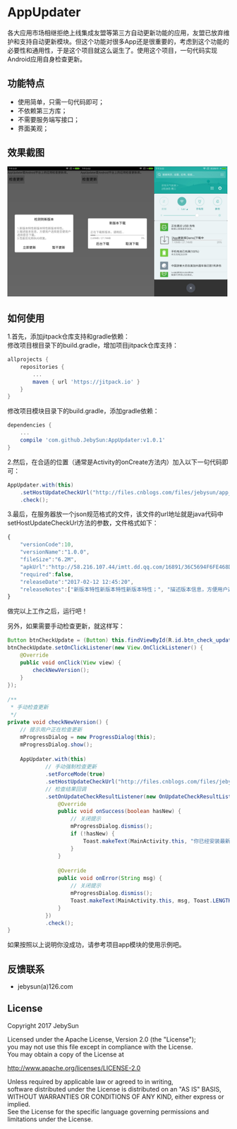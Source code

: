 # AppUpdater
  各大应用市场相继拒绝上线集成友盟等第三方自动更新功能的应用，友盟已放弃维护和支持自动更新模块。但这个功能对很多App还是很重要的，考虑到这个功能的必要性和通用性，于是这个项目就这么诞生了。使用这个项目，一句代码实现Android应用自身检查更新。

## 功能特点
* 使用简单，只需一句代码即可；
* 不依赖第三方库；
* 不需要服务端写接口；
* 界面美观；

## 效果截图
<!-- This text will not appear in the browser window. 
![演示效果图](other_files/screenshots/screenshot_1.jpg)
![演示效果图](other_files/screenshots/screenshot_2.jpg)
![演示效果图](other_files/screenshots/screenshot_3.jpg)
-->
<img src="other_files/screenshots/screenshot_1.jpg" alt="提示有新版本" title="提示有新版本" width="33%"/><img src="other_files/screenshots/screenshot_2.jpg" alt="弹出框显示下载进度" title="弹出框显示下载进度" width="33%"/><img src="other_files/screenshots/screenshot_3.jpg" alt="后台下载，通知栏显示进度。" title="后台下载，通知栏显示进度。" width="33%"/>

## 如何使用
1.首先，添加jitpack仓库支持和gradle依赖：  
修改项目根目录下的build.gradle，增加项目jitpack仓库支持：
```gradle
allprojects {
	repositories {
		...
		maven { url 'https://jitpack.io' }
	}
}
```
修改项目模块目录下的build.gradle，添加gradle依赖：
```gradle
dependencies {
	...
	compile 'com.github.JebySun:AppUpdater:v1.0.1'
}
```
2.然后，在合适的位置（通常是Activity的onCreate方法内）加入以下一句代码即可：
```java
AppUpdater.with(this)
	.setHostUpdateCheckUrl("http://files.cnblogs.com/files/jebysun/app_version.js")
	.check();
```
3.最后，在服务器放一个json规范格式的文件，该文件的url地址就是java代码中setHostUpdateCheckUrl方法的参数，文件格式如下：
```javascript
{
	"versionCode":10,
	"versionName":"1.0.0",
	"fileSize":"6.2M",
	"apkUrl":"http://58.216.107.44/imtt.dd.qq.com/16891/36C5694F6FE468D788FFFC65166547BE.apk?mkey=58a403869c7c4c41&f=858&c=0&fsname=com.qiyi.video_8.1_80830.apk&csr=4d5s&p=.apk",
	"required":false,
	"releaseDate":"2017-02-12 12:45:20",
	"releaseNotes":["新版本特性新版本特性新版本特性；", "描述版本信息，方便用户选择是否立即下载更新；", "性能优化和BUG修复。"]
}
```
做完以上工作之后，运行吧！  

另外，如果需要手动检查更新，就这样写：
```java
Button btnCheckUpdate = (Button) this.findViewById(R.id.btn_check_update);
btnCheckUpdate.setOnClickListener(new View.OnClickListener() {
	@Override
	public void onClick(View view) {
		checkNewVersion();
	}
});

/**
 * 手动检查更新
 */
private void checkNewVersion() {
	// 提示用户正在检查更新
	mProgressDialog = new ProgressDialog(this);
	mProgressDialog.show();
	
	AppUpdater.with(this)
			// 手动强制检查更新
			.setForceMode(true)
			.setHostUpdateCheckUrl("http://files.cnblogs.com/files/jebysun/app_version.js")
			// 检查结果回调
			.setOnUpdateCheckResultListener(new OnUpdateCheckResultListener() {
				@Override
				public void onSuccess(boolean hasNew) {
					// 关闭提示
					mProgressDialog.dismiss();
					if (!hasNew) {
						Toast.makeText(MainActivity.this, "你已经安装最新版本", Toast.LENGTH_SHORT).show();
					}
				}

				@Override
				public void onError(String msg) {
					// 关闭提示
					mProgressDialog.dismiss();
					Toast.makeText(MainActivity.this, msg, Toast.LENGTH_SHORT).show();
				}
			})
			.check();
}
```
如果按照以上说明你没成功，请参考项目app模块的使用示例吧。

## 反馈联系
* jebysun(a)126.com

## License
Copyright 2017 JebySun  

Licensed under the Apache License, Version 2.0 (the "License");  
you may not use this file except in compliance with the License.  
You may obtain a copy of the License at

   http://www.apache.org/licenses/LICENSE-2.0

Unless required by applicable law or agreed to in writing,  
software distributed under the License is distributed on an "AS IS" BASIS,  
WITHOUT WARRANTIES OR CONDITIONS OF ANY KIND, either express or implied.  
See the License for the specific language governing permissions and  
limitations under the License.


